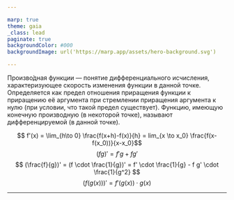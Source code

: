 ```yaml
---

marp: true
theme: gaia
_class: lead
paginate: true
backgroundColor: #000
backgroundImage: url('https://marp.app/assets/hero-background.svg')

---
```


Произво́дная функции — понятие дифференциального исчисления, характеризующее скорость изменения функции в данной точке. Определяется как предел отношения приращения функции к приращению её аргумента при стремлении приращения аргумента к нулю (при условии, что такой предел существует). Функцию, имеющую конечную производную (в некоторой точке), называют дифференцируемой (в данной точке).

$$ f'(x) = \lim_{h\to 0} \frac{f(x+h)-f(x)}{h} = lim_{x \to x_0} \frac{f(x-f(x_0))}{x-x_0}$$
$$ (fg)' = f'g + fg' $$
$$ (\frac{f}{g})' = (f \cdot \frac{1}{g})' = f' \cdot \frac{1}{g} - f g' \cdot \frac{1}{g^2} $$
$$ (f(g(x)))' = f'(g(x)) \cdot g(x) $$

---
